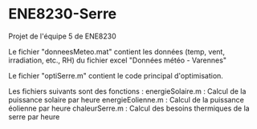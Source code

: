 # ENE8230-Serre

Projet de l'équipe 5 de ENE8230

Le fichier "donneesMeteo.mat" contient les données (temp, vent, irradiation, etc., RH) du fichier excel "Données météo - Varennes"

Le fichier "optiSerre.m" contient le code principal d'optimisation.

Les fichiers suivants sont des fonctions :
energieSolaire.m : Calcul de la puissance solaire par heure
energieEolienne.m : Calcul de la puissance éolienne par heure
chaleurSerre.m : Calcul des besoins thermiques de la serre par heure
